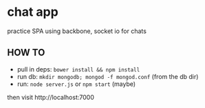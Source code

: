 chat app
=========
practice SPA using backbone, socket io for chats

HOW TO
------
* pull in deps:  `bower install && npm install`
* run db:  `mkdir mongodb; mongod -f mongod.conf` (from the db dir)
* run:  `node server.js` 
   or `npm start` (maybe)

then visit http://localhost:7000
